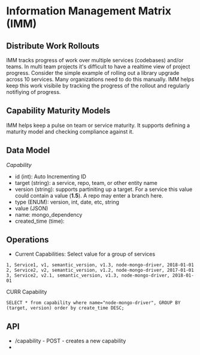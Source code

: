 # Information Management Matrix (IMM)


## Distribute Work Rollouts

IMM tracks progress of work over multiple services (codebases) and/or teams. In multi team projects it's difficult to have a realtime view of project progress.  Consider the simple example of rolling out a library upgrade across 10 services. Many organizations need to do this manually.  IMM helps keep this work visibile by tracking the progress of the rollout and regularly notifiying of progress. 

## Capability Maturity Models

IMM helps keep a pulse on team or service maturity.  It supports defining a maturity model and checking compliance against it.

## Data Model

*Capability*
- id (int): Auto Incrementing ID
- target (string): a service, repo, team, or other entity name
- version (string): supports partiniting up a target. For a service this value could contain a value (**1.5**).  A repo may enter a branch here.
- type (ENUM): version, int, date, etc, string
- value (JSON)
- name: mongo_dependency
- created_time (time):

## Operations
- Current Capabilities: Select value for a group of services

```
1, Service1, v1, semantic_version, v1.3, node-mongo-driver, 2018-01-01
2, Service2, v2, semantic_version, v1.2, node-mongo-driver, 2017-01-01
3, Service2, v2.1, semantic_version, v1.3, node-mongo-driver, 2018-01-01
```

CURR Capability
```
SELECT * from capability where name="node-mongo-driver", GROUP BY (target, version) order by create_time DESC;
```

## API

- /capability - POST - creates a new capability
- 


